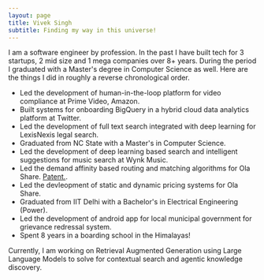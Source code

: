 ```yaml
---
layout: page
title: Vivek Singh
subtitle: Finding my way in this universe!
---
```


I am a software engineer by profession. In the past I have built tech for 3 startups, 2 mid size and 1 mega companies over 8+ years. During the period I graduated with a Master's degree in Computer Science as well. Here are the things I did in roughly a reverse chronological order.
- Led the development of human-in-the-loop platform for video compliance at Prime Video, Amazon.
- Built systems for onboarding BigQuery in a hybrid cloud data analytics platform at Twitter.
- Led the development of full text search integrated with deep learning for LexisNexis legal search.
- Graduated from NC State with a Master's in Computer Science.
- Led the development of deep learning based search and intelligent suggestions for music search at Wynk Music.
- Led the demand affinity based routing and matching algorithms for Ola Share. [Patent.](https://patentcenter.uspto.gov/applications/16729407https://patentcenter.uspto.gov/applications/16729407).
- Led the devleopment of static and dynamic pricing systems for Ola Share.
- Graduated from IIT Delhi with a Bachelor's in Electrical Engineering (Power).
- Led the development of android app for local municipal government for grievance redressal system.
- Spent 8 years in a boarding school in the Himalayas!

Currently, I am working on Retrieval Augmented Generation using Large Language Models to solve for contextual search and agentic knowledge discovery.
